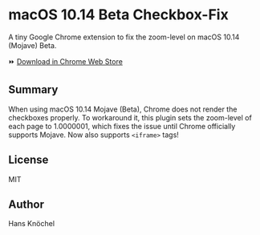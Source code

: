 # macOS 10.14 Beta Checkbox-Fix

A tiny Google Chrome extension to fix the zoom-level on macOS 10.14 (Mojave) Beta.

⏩ [Download in Chrome Web Store](https://chrome.google.com/webstore/detail/mojave-checkbox-fix/ihlgehdlkphgngjfagonbeoepadbdaae)

## Summary

When using macOS 10.14 Mojave (Beta), Chrome does not render the checkboxes properly. 
To workaround it, this plugin sets the zoom-level of each page to 1.0000001, which fixes 
the issue until Chrome officially supports Mojave. Now also supports `<iframe>` tags!

## License

MIT

## Author

Hans Knöchel
